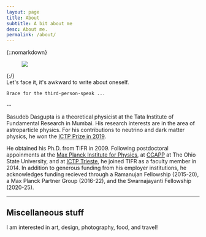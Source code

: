 ```yaml
---
layout: page
title: About
subtitle: A bit about me
desc: About me.
permalink: /about/
---
```


<div class="pretty-links">
    
{::nomarkdown} 
<figure class="site-profile">
    <img src="{{ site.baseurl }}/assets/img/bio_bw.png">
</figure>
{:/}
    
<div class="lead lead-about">Let's face it, it's awkward to write about oneself. 
    
    Brace for the third-person-speak ...
</div>
    
--    
        
Basudeb Dasgupta is a theoretical physicist at the Tata Institute of Fundamental Research in Mumbai. His research interests are in the area of astroparticle physics. For his contributions to neutrino and dark matter physics, he won the [ICTP Prize in 2019](https://www.ictp.it/about-ictp/prizes-awards/the-ictp-prize/the-prize-winners/ictp-prize-winners-2019.aspx). 
    
He obtained his Ph.D. from TIFR in 2009. Following postdoctoral appoinments at the [Max Planck Institute for Physics](https://www.mpp.mpg.de/), at [CCAPP](https://ccapp.osu.edu/) at The Ohio State University, and at [ICTP Trieste](https://www.ictp.it/), he joined TIFR as a faculty member in 2014. In addition to generous funding from his employer institutions, he acknowledges funding recieved through a Ramanujan Fellowship (2015-20), a Max Planck Partner Group (2016-22), and the Swarnajayanti Fellowship (2020-25).
  
---

## Miscellaneous stuff

I am interested in art, design, photography, food, and travel!

</div>
